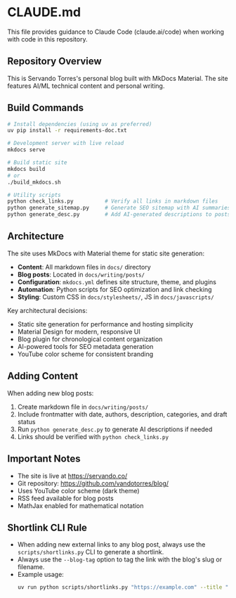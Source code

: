 # CLAUDE.md

This file provides guidance to Claude Code (claude.ai/code) when working with code in this repository.

## Repository Overview

This is Servando Torres's personal blog built with MkDocs Material. The site features AI/ML technical content and personal writing.

## Build Commands

```bash
# Install dependencies (using uv as preferred)
uv pip install -r requirements-doc.txt

# Development server with live reload
mkdocs serve

# Build static site
mkdocs build
# or
./build_mkdocs.sh

# Utility scripts
python check_links.py          # Verify all links in markdown files
python generate_sitemap.py     # Generate SEO sitemap with AI summaries
python generate_desc.py        # Add AI-generated descriptions to posts
```

## Architecture

The site uses MkDocs with Material theme for static site generation:

- **Content**: All markdown files in `docs/` directory
- **Blog posts**: Located in `docs/writing/posts/`
- **Configuration**: `mkdocs.yml` defines site structure, theme, and plugins
- **Automation**: Python scripts for SEO optimization and link checking
- **Styling**: Custom CSS in `docs/stylesheets/`, JS in `docs/javascripts/`

Key architectural decisions:

- Static site generation for performance and hosting simplicity
- Material Design for modern, responsive UI
- Blog plugin for chronological content organization
- AI-powered tools for SEO metadata generation
- YouTube color scheme for consistent branding

## Adding Content

When adding new blog posts:

1. Create markdown file in `docs/writing/posts/`
2. Include frontmatter with date, authors, description, categories, and draft status
3. Run `python generate_desc.py` to generate AI descriptions if needed
4. Links should be verified with `python check_links.py`

## Important Notes

- The site is live at https://servando.co/
- Git repository: https://github.com/vandotorres/blog/
- Uses YouTube color scheme (dark theme)
- RSS feed available for blog posts
- MathJax enabled for mathematical notation

## Shortlink CLI Rule

- When adding new external links to any blog post, always use the `scripts/shortlinks.py` CLI to generate a shortlink.
- Always use the `--blog-tag` option to tag the link with the blog's slug or filename.
- Example usage:
  ```bash
  uv run python scripts/shortlinks.py "https://example.com" --title "Descriptive Title" --desc "Short description" --tags "tag1,tag2" --external-id "unique-id-for-link" --blog-tag "blog-slug"
  ```